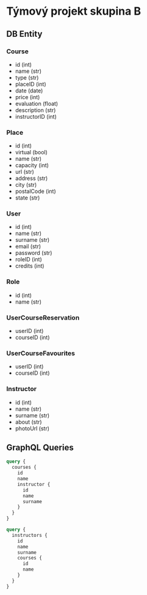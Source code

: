 # Týmový projekt skupina B

## DB Entity

### Course
- id (int)
- name (str)
- type (str)
- placeID (int)
- date (date)
- price (int)
- evaluation (float)
- description (str)
- instructorID (int)

### Place
- id (int)
- virtual (bool)
- name (str)
- capacity (int)
- url (str)
- address (str)
- city (str)
- postalCode (int)
- state (str)

### User
- id (int)
- name (str)
- surname (str)
- email (str)
- password (str)
- roleID (int)
- credits (int)

### Role
- id (int)
- name (str)

### UserCourseReservation
- userID (int)
- courseID (int)

### UserCourseFavourites
- userID (int)
- courseID (int)

### Instructor
- id (int)
- name (str)
- surname (str)
- about (str)
- photoUrl (str)

## GraphQL Queries

```GraphQl
query {
  courses {
    id
    name
    instructor {
      id
      name
      surname
    }
  }
}

query {
  instructors {
    id
    name
    surname
    courses {
      id
      name
    }
  }
}
```